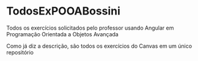 # TodosExPOOABossini
Todos os exercícios solicitados pelo professor usando Angular em Programação Orientada a Objetos Avançada

Como já diz a descrição, são todos os exercícios do Canvas em um único repositório